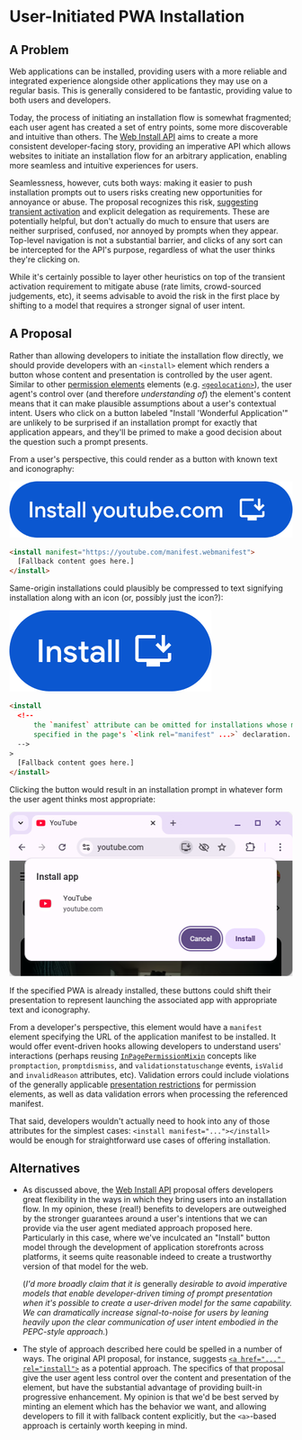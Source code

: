 User-Initiated PWA Installation
===============================

A Problem
---------

Web applications can be installed, providing users with a more reliable and integrated experience
alongside other applications they may use on a regular basis. This is generally considered to be
fantastic, providing value to both users and developers.

Today, the process of initiating an installation flow is somewhat fragmented; each user agent has
created a set of entry points, some more discoverable and intuitive than others. The
[Web Install API][api] aims to create a more consistent developer-facing story, providing an
imperative API which allows websites to initiate an installation flow for an arbitrary application,
enabling more seamless and intuitive experiences for users.

Seamlessness, however, cuts both ways: making it easier to push installation prompts out to users
risks creating new opportunities for annoyance or abuse. The proposal recognizes this risk,
[suggesting][spam] [transient activation][click] and explicit delegation as requirements. These are
potentially helpful, but don't actually do much to ensure that users are neither surprised,
confused, nor annoyed by prompts when they appear. Top-level navigation is not a substantial
barrier, and clicks of any sort can be intercepted for the API's purpose, regardless of what the
user thinks they're clicking on.

While it's certainly possible to layer other heuristics on top of the transient activation
requirement to mitigate abuse (rate limits, crowd-sourced judgements, etc), it seems advisable to
avoid the risk in the first place by shifting to a model that requires a stronger signal of user
intent.

[api]: https://github.com/MicrosoftEdge/MSEdgeExplainers/blob/main/WebInstall/explainer.md
[spam]: https://github.com/MicrosoftEdge/MSEdgeExplainers/blob/main/WebInstall/explainer-current-doc.md#preventing-installation-prompt-spamming-from-third-parties
[click]: https://html.spec.whatwg.org/multipage/interaction.html#activation-triggering-input-event

A Proposal
----------

Rather than allowing developers to initiate the installation flow directly, we should provide
developers with an `<install>` element which renders a button whose content and presentation is
controlled by the user agent. Similar to other [permission elements][pepc] elements (e.g.
[`<geolocation>`][geolocation]), the user agent's control over (and therefore _understanding of_)
the element's content means that it can make plausible assumptions about a user's contextual
intent. Users who click on a button labeled "Install 'Wonderful Application'" are unlikely to be
surprised if an installation prompt for exactly that application appears, and they'll be primed to
make a good decision about the question such a prompt presents.

From a user's perspective, this could render as a button with known text and iconography:

![A button whose text reads "Install youtube.com", with an icon signifying the action of installation.](./install-youtube.png)

```html
<install manifest="https://youtube.com/manifest.webmanifest">
  [Fallback content goes here.]
</install>
```

Same-origin installations could plausibly be compressed to text signifying installation along with
an icon (or, possibly just the icon?):

![A button whose text reads "Install", with an icon signifying the action of installation.](./install-icon.png)

```html
<install
  <!--
      the `manifest` attribute can be omitted for installations whose manifest is
      specified in the page's `<link rel="manifest" ...>` declaration.
  -->
>
  [Fallback content goes here.]
</install>
```

Clicking the button would result in an installation prompt in whatever form the user agent
thinks most appropriate:

![An installation prompt for `youtube.com`.](./install-prompt.png)

If the specified PWA is already installed, these buttons could shift their presentation to represent
launching the associated app with appropriate text and iconography.

From a developer's perspective, this element would have a `manifest` element specifying the URL of
the application manifest to be installed. It would offer event-driven hooks allowing developers to
understand users' interactions (perhaps reusing [`InPagePermissionMixin`][mixin] concepts like
`promptaction`, `promptdismiss`, and `validationstatuschange` events, `isValid` and `invalidReason`
attributes, etc). Validation errors could include violations of the generally applicable
[presentation restrictions][security] for permission elements, as well as data validation errors
when processing the referenced manifest.

That said, developers wouldn't actually need to hook into any of those attributes for the simplest
cases: `<install manifest="..."></install>` would be enough for straightforward use cases of
offering installation.

[pepc]: https://github.com/WICG/PEPC/
[geolocation]: https://github.com/WICG/PEPC/blob/main/geolocation_explainer.md
[mixin]: https://wicg.github.io/PEPC/permission-elements.html#permission-mixin
[security]: https://github.com/WICG/PEPC/blob/main/explainer.md#security-abuse


Alternatives
------------

* As discussed above, the [Web Install API][api] proposal offers developers great flexibility in
  the ways in which they bring users into an installation flow. In my opinion, these (real!)
  benefits to developers are outweighed by the stronger guarantees around a user's intentions
  that we can provide via the user agent mediated approach proposed here. Particularly in this
  case, where we've inculcated an "Install" button model through the development of application
  storefronts across platforms, it seems quite reasonable indeed to create a trustworthy version
  of that model for the web.

  (_I'd more broadly claim that it is_ generally _desirable to avoid imperative models that enable
  developer-driven timing of prompt presentation when it's possible to create a user-driven model
  for the same capability. We can dramatically increase signal-to-noise for users by leaning
  heavily upon the clear communication of user intent embodied in the PEPC-style approach._)

* The style of approach described here could be spelled in a number of ways. The original API
  proposal, for instance, suggests [`<a href="..." rel="install">`][rel] as a potential approach.
  The specifics of that proposal give the user agent less control over the content and presentation
  of the element, but have the substantial advantage of providing built-in progressive enhancement.
  My opinion is that we'd be best served by minting an element which has the behavior we want, and
  allowing developers to fill it with fallback content explicitly, but the `<a>`-based approach is
  certainly worth keeping in mind.

[rel]: https://github.com/MicrosoftEdge/MSEdgeExplainers/blob/main/WebInstall/explainer-current-doc.md#declarative-install
